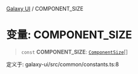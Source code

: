 [Galaxy UI](../index.md) / COMPONENT_SIZE

# 变量: COMPONENT_SIZE

> `const` **COMPONENT_SIZE**: [`ComponentSize`](../type-aliases/ComponentSize.md)[]

定义于: galaxy-ui/src/common/constants.ts:8
